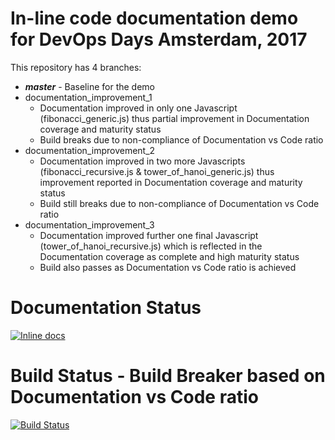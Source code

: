# In-line code documentation demo for DevOps Days Amsterdam, 2017
This repository has 4 branches:
* ***master*** - Baseline for the demo
* documentation_improvement_1
  - Documentation improved in only one Javascript (fibonacci_generic.js) thus partial improvement in Documentation coverage and maturity status
  - Build breaks due to non-compliance of Documentation vs Code ratio
* documentation_improvement_2
  - Documentation improved in two more Javascripts (fibonacci_recursive.js & tower_of_hanoi_generic.js) thus improvement reported in Documentation coverage and maturity status
  - Build still breaks due to non-compliance of Documentation vs Code ratio
* documentation_improvement_3
  - Documentation improved further one final Javascript (tower_of_hanoi_recursive.js) which is reflected in the Documentation coverage as complete and high maturity status
  - Build also passes as Documentation vs Code ratio is achieved

# Documentation Status
[![Inline docs](http://inch-ci.org/github/arnabsinha4u/in-line-code-documentation-demo.svg?branch=master)](http://inch-ci.org/github/arnabsinha4u/in-line-code-documentation-demo)

# Build Status - Build Breaker based on Documentation vs Code ratio
[![Build Status](https://travis-ci.org/arnabsinha4u/in-line-code-documentation-demo.svg?branch=master)](https://travis-ci.org/arnabsinha4u/in-line-code-documentation-demo)

